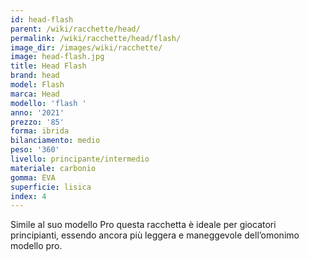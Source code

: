 ```yaml
---
id: head-flash
parent: /wiki/racchette/head/
permalink: /wiki/racchette/head/flash/
image_dir: /images/wiki/racchette/
image: head-flash.jpg
title: Head Flash
brand: head
model: Flash
marca: Head
modello: 'flash '
anno: '2021'
prezzo: '85'
forma: ibrida
bilanciamento: medio
peso: '360'
livello: principante/intermedio
materiale: carbonio
gomma: EVA
superficie: lisica
index: 4
---
```

Simile al suo modello Pro questa racchetta è ideale per giocatori principianti, essendo ancora più leggera e maneggevole dell’omonimo modello pro.